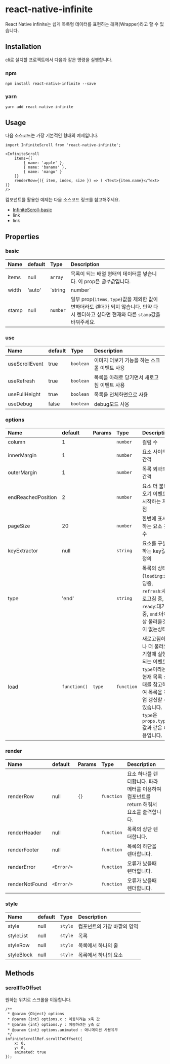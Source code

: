 # react-native-infinite
React Native infinite는 쉽게 목록형 데이터를 표현하는 래퍼(Wrapper)라고 할 수 있습니다.


## Installation
cli로 설치할 프로젝트에서 다음과 같은 명령을 실행합니다.

### npm
`npm install react-native-infinite --save`

### yarn
`yarn add react-native-infinite`


## Usage
다음 소스코드는 가장 기본적인 형태의 예제입니다.
```
import InfiniteScroll from 'react-native-infinite';

<InfiniteScroll
	items={[
		{ name: 'apple' },
		{ name: 'banana' },
		{ name: 'mango' }
	]}
	renderRow={({ item, index, size }) => ( <Text>{item.name}</Text> )}
/>
```

컴포넌트를 활용한 예제는 다음 소스코드 링크를 참고해주세요.
- [InfiniteScroll-basic](https://github.com/BBuzzArt/react-native-infinite/blob/master/example/InfiniteScroll-basic.js)
- link
- link


## Properties

### basic

| Name | default | Type | Description |
| :--- | :------ | :--- | :---------- |
| items | null | `array` | 목록이 되는 배열 형태의 데이터를 넣습니다. 이 prop은 *필수값*입니다. |
| width | 'auto' | `string|number` | 목록 영역의 가로사이즈 |
| stamp | null | `number` | 일부 prop(`items`, `type`)값을 제외한 값이 변하더라도 렌더가 되지 않습니다. 만약 다시 렌더하고 싶다면 현재와 다른 `stamp`값을 바꿔주세요. |

### use

| Name | default | Type | Description |
| :--- | :------ | :--- | :---------- |
| useScrollEvent | true | `boolean` | 이미지 더보기 기능을 하는 스크롤 이벤트 사용 |
| useRefresh | true | `boolean` | 목록을 아래로 당기면서 새로고침 이벤트 사용 |
| useFullHeight | true | `boolean` | 목록을 전체화면으로 사용 |
| useDebug | false | `boolean` | debug모드 사용 |

### options

| Name | default | Params | Type | Description |
| :--- | :------ | :----- | :--- | :---------- |
| column | 1 |  | `number` | 컬럼 수 |
| innerMargin | 1 |  | `number` | 요소 사이의 간격 |
| outerMargin | 1 |  | `number` | 목록 외곽의 간격 |
| endReachedPosition | 2 |  | `number` | 요소 더 불러오기 이벤트 시작하는 지점 |
| pageSize | 20 |  | `number` | 한번에 표시하는 요소 갯수 |
| keyExtractor | null |  | `string` | 요소를 구분하는 key값 정의 |
| type | 'end' |  | `string` | 목록의 상태 (`loading`:로딩중, `refresh`:새로고침 중, `ready`:대기중, `end`:더이상 불러올것이 없는상태) |
| load | `function()` | `type` | `function` | 새로고침하거나 더 불러오기할때 실행되는 이벤트. `type`이라는 현재 목록 상태를 참고하여 목록을 직업 갱신할 수 있습니다. `type`은 `props.type`값과 같은 내용입니다. |

### render

| Name | default | Params | Type | Description |
| :--- | :------ | :----- | :--- | :---------- |
| renderRow | null | `{}` | `function` | 요소 하나를 렌더합니다. 파라메터를 이용하여 컴포넌트를 return 해줘서 요소를 출력합니다.|
| renderHeader | null |  | `function` | 목록의 상단 렌더합니다. |
| renderFooter | null |  | `function` | 목록의 하단을 렌더합니다. |
| renderError | `<Error/>` |  | `function` | 오류가 났을때 렌더합니다.  |
| renderNotFound | `<Error/>` |  | `function` | 오류가 났을때 렌더합니다.  |

### style

| Name | default | Type | Description |
| :--- | :------ | :--- | :---------- |
| style | null | `style` | 컴포넌트의 가장 바깥의 영역 |
| styleList | null | `style` | 목록 |
| styleRow | null | `style` | 목록에서 하나의 줄 |
| styleBlock | null | `style` | 목록에서 하나의 요소 |


## Methods

### scrollToOffset
원하는 위치로 스크롤을 이동합니다.

```
/**
 * @param {Object} options
 * @param {int} options.x : 이동하려는 x축 값
 * @param {int} options.y : 이동하려는 y축 값
 * @param {int} options.animated : 애니메이션 사용유무
 */
infiniteScrollRef.scrollToOffset({
	x: 0,
    y: 0,
    animated: true
});
```

